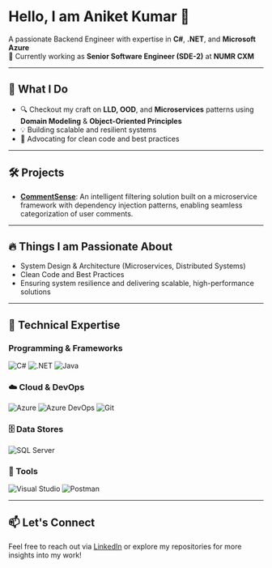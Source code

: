 # Hello, I am Aniket Kumar 👋

A passionate Backend Engineer with expertise in **C#**, **.NET**, and **Microsoft Azure**  
💼 Currently working as **Senior Software Engineer (SDE-2)** at **NUMR CXM**

---

## 🚀 What I Do

- 🔍 Checkout my craft on **LLD, OOD**, and **Microservices** patterns using **Domain Modeling** & **Object-Oriented Principles**
- 💡 Building scalable and resilient systems
- 💬 Advocating for clean code and best practices

---

## 🛠️ Projects

-  **[CommentSense]([https://github.com/YourUsername/CommentSense](https://github.com/Aniket7378/CommentCategorization_2022))**: An intelligent filtering solution built on a microservice framework with dependency injection patterns, enabling seamless categorization of user comments.

---

## 🔥 Things I am Passionate About

- System Design & Architecture (Microservices, Distributed Systems)  
- Clean Code and Best Practices  
- Ensuring system resilience and delivering scalable, high-performance solutions  

---

## 🧠 Technical Expertise

### Programming & Frameworks  
![C#](https://img.shields.io/badge/C%23-239120?style=flat&logo=c-sharp&logoColor=white)
![.NET](https://img.shields.io/badge/.NET-512BD4?style=flat&logo=dotnet&logoColor=white)
![Java](https://img.shields.io/badge/Java-007396?style=flat&logo=java&logoColor=white)

### ☁️ Cloud & DevOps  
![Azure](https://img.shields.io/badge/Azure-0078D4?style=flat&logo=microsoft-azure&logoColor=white)
![Azure DevOps](https://img.shields.io/badge/Azure%20DevOps-0078D7?style=flat&logo=azuredevops&logoColor=white)
![Git](https://img.shields.io/badge/Git-F05032?style=flat&logo=git&logoColor=white)

### 🗄️ Data Stores  
![SQL Server](https://img.shields.io/badge/SQL%20Server-CC2927?style=flat&logo=microsoft-sql-server&logoColor=white)

### 🧰 Tools  
![Visual Studio](https://img.shields.io/badge/Visual%20Studio-5C2D91?style=flat&logo=visualstudio&logoColor=white)
![Postman](https://img.shields.io/badge/Postman-FF6C37?style=flat&logo=postman&logoColor=white)

---

## 📫 Let's Connect

Feel free to reach out via [LinkedIn](https://www.linkedin.com/in/aniket-kumar-89406a218/) or explore my repositories for more insights into my work!
